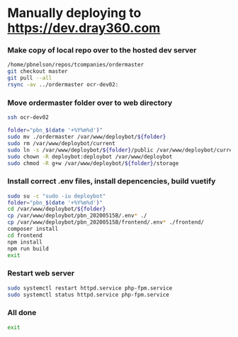# Manually deploying to https://dev.dray360.com




### Make copy of local repo over to the hosted dev server

````bash
/home/pbnelson/repos/tcompanies/ordermaster
git checkout master
git pull --all
rsync -av ../ordermaster ocr-dev02:
````


### Move ordermaster folder over to web directory

````bash
ssh ocr-dev02

folder="pbn_$(date '+%Y%m%d')"
sudo mv ./ordermaster /var/www/deploybot/${folder}
sudo rm /var/www/deploybot/current
sudo ln -s /var/www/deploybot/${folder}/public /var/www/deploybot/current
sudo chown -R deploybot:deploybot /var/www/deploybot
sudo chmod -R g+w /var/www/deploybot/${folder}/storage
````

### Install correct .env files, install depencencies, build vuetify

````bash
sudo su -c "sudo -iu deploybot"
folder="pbn_$(date '+%Y%m%d')"
cd /var/www/deploybot/${folder}
cp /var/www/deploybot/pbn_20200515B/.env* ./
cp /var/www/deploybot/pbn_20200515B/frontend/.env* ./frontend/
composer install
cd frontend
npm install
npm run build
exit
````

### Restart web server

````bash
sudo systemctl restart httpd.service php-fpm.service
sudo systemctl status httpd.service php-fpm.service
````


### All done

````bash
exit
````